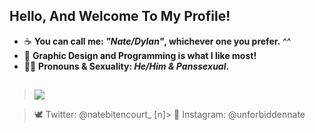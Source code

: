 ## Hello, And Welcome To My Profile!

- ☕ __You can call me: *"Nate/Dylan"*, whichever one you prefer.__ ^^
- 🧋 __Graphic Design and Programming is what I like most!__ 
- 🏳️‍🌈 __Pronouns & Sexuality: *He/Him & Panssexual*.__

## 

> <img src="https://i.imgur.com/cLuxcZh.gif"/>

> 🕊️ Twitter: @natebitencourt_ [n]> 📸 Instagram: @unforbiddennate
